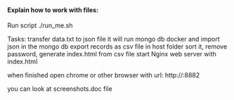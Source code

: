 #### Explain how to work with files: 

Run script ./run_me.sh 

Tasks:
  transfer data.txt to json file 
  it will run mongo db docker and 
  import json in the mongo db
  export records as csv file in host folder
  sort it, remove password, 
  generate index.html from csv file
  start Nginx web server with index.html

  when finished open chrome or other browser with url: http://<host-ip>:8882

  you can look at screenshots.doc file

